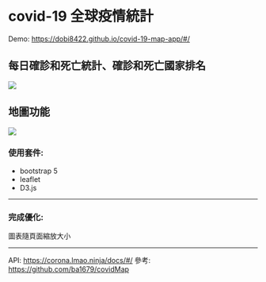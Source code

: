 # covid-19 全球疫情統計
Demo: https://dobi8422.github.io/covid-19-map-app/#/
## 每日確診和死亡統計、確診和死亡國家排名
![](https://i.postimg.cc/MKgmTgMN/1.png)
## 地圖功能
![](https://i.postimg.cc/WpC9y56N/2.png)
### 使用套件:
* bootstrap 5
* leaflet
* D3.js
---
### 完成優化:
圖表隨頁面縮放大小

---
API: https://corona.lmao.ninja/docs/#/
參考: https://github.com/ba1679/covidMap